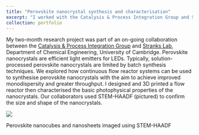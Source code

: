 ```yaml
---
title: "Perovskite nanocrystal synthesis and characterisation"
excerpt: "I worked with the Catalysis & Process Integration Group and Stranks Lab at the University of Cambridge to synthesise perovskite nanocrystals using a 3D flow reactor, which I designed and built."
collection: portfolio
---
```


My two-month research project was part of an on-going collaboration between the [Catalysis & Process Integration Group](https://www.ceb.cam.ac.uk/research/groups/process-integration-group) and [Stranks Lab](https://www.stranks.oe.phy.cam.ac.uk/), Department of Chemical Engineering, University of Cambridge. Perovskite nanocrystals are efficient light emitters for LEDs. Typically, solution-processed perovskite nanocrystals are limited by batch synthesis techniques. We explored how continuous flow reactor systems can be used to synthesise perovskite nanocrystals with the aim to achieve improved monodispersity and greater throughput. I designed and 3D printed a flow reactor then characterised the basic photophysical properties of the nanocrystals. Our collaborators used STEM-HAADF (pictured) to confirm the size and shape of the nanocrystals.

![](http://bdoptoelectronics.github.io/images/perovskite_ncs.png)

Perovskite nanocubes and nanosheets imaged using STEM-HAADF
